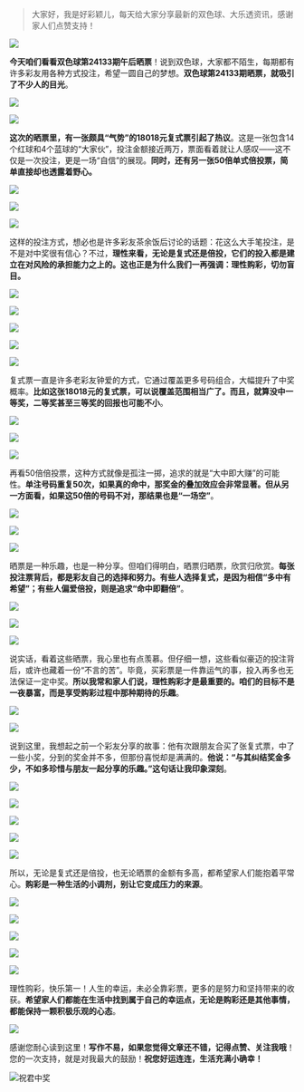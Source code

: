 > 大家好，我是好彩颖儿，每天给大家分享最新的双色球、大乐透资讯，感谢家人们点赞支持！

![](https://cdn.jsdelivr.net/gh/wangwenjie1314/PicCDN/2024-7-11/1720660897499-image.png)

**今天咱们看看双色球第24133期午后晒票**！说到双色球，大家都不陌生，每期都有许多彩友用各种方式投注，希望一圆自己的梦想。**双色球第24133期晒票，就吸引了不少人的目光**。  



![](https://cdn.jsdelivr.net/gh/wangwenjie1314/PicCDN/2024-11-19/1731995308810-image.png)


![](https://cdn.jsdelivr.net/gh/wangwenjie1314/PicCDN/2024-11-19/1731995296350-image.png)



**这次的晒票里，有一张颇具“气势”的18018元复式票引起了热议**。这是一张包含14个红球和4个蓝球的“大家伙”，投注金额接近两万，票面看着就让人感叹——这不仅是一次投注，更是一场“自信”的展现。**同时，还有另一张50倍单式倍投票，简单直接却也透露着野心。** 


![](https://cdn.jsdelivr.net/gh/wangwenjie1314/PicCDN/2024-11-19/1731995228787-image.png)


![](https://cdn.jsdelivr.net/gh/wangwenjie1314/PicCDN/2024-11-19/1731995271331-image.png)

![](https://cdn.jsdelivr.net/gh/wangwenjie1314/PicCDN/2024-11-19/1731995278653-image.png)


这样的投注方式，想必也是许多彩友茶余饭后讨论的话题：花这么大手笔投注，是不是对中奖很有信心？不过，**理性来看，无论是复式还是倍投，它们的投入都是建立在对风险的承担能力之上的。这也正是为什么我们一再强调：理性购彩，切勿盲目。**



![](https://cdn.jsdelivr.net/gh/wangwenjie1314/PicCDN/2024-11-19/1731995064022-image.png)

![](https://cdn.jsdelivr.net/gh/wangwenjie1314/PicCDN/2024-11-19/1731995055631-image.png)


![](https://cdn.jsdelivr.net/gh/wangwenjie1314/PicCDN/2024-11-19/1731995072061-image.png)


![](https://cdn.jsdelivr.net/gh/wangwenjie1314/PicCDN/2024-11-19/1731995079782-image.png)


![](https://cdn.jsdelivr.net/gh/wangwenjie1314/PicCDN/2024-11-19/1731995093466-image.png)


复式票一直是许多老彩友钟爱的方式，它通过覆盖更多号码组合，大幅提升了中奖概率。**比如这张18018元的复式票，可以说覆盖范围相当广了。而且，就算没中一等奖，二等奖甚至三等奖的回报也可能不小**。 


![](https://cdn.jsdelivr.net/gh/wangwenjie1314/PicCDN/2024-11-19/1731995255467-image.png)


![](https://cdn.jsdelivr.net/gh/wangwenjie1314/PicCDN/2024-11-19/1731995288781-image.png)


![](https://cdn.jsdelivr.net/gh/wangwenjie1314/PicCDN/2024-11-19/1731995264312-image.png)


再看50倍倍投票，这种方式就像是孤注一掷，追求的就是“大中即大赚”的可能性。**单注号码重复50次，如果真的命中，那奖金的叠加效应会非常显著。但从另一方面看，如果这50倍的号码不对，那结果也是“一场空”**。  


![](https://cdn.jsdelivr.net/gh/wangwenjie1314/PicCDN/2024-11-19/1731995331405-image.png)

![](https://cdn.jsdelivr.net/gh/wangwenjie1314/PicCDN/2024-11-19/1731995336474-image.png)


![](https://cdn.jsdelivr.net/gh/wangwenjie1314/PicCDN/2024-11-19/1731995341569-image.png)


晒票是一种乐趣，也是一种分享。但咱们得明白，晒票归晒票，欣赏归欣赏。**每张投注票背后，都是彩友自己的选择和努力。有些人选择复式，是因为相信“多中有希望”；有些人偏爱倍投，则是追求“命中即翻倍”**。  


![](https://cdn.jsdelivr.net/gh/wangwenjie1314/PicCDN/2024-11-19/1731995351040-image.png)

![](https://cdn.jsdelivr.net/gh/wangwenjie1314/PicCDN/2024-11-19/1731995346976-image.png)


![](https://cdn.jsdelivr.net/gh/wangwenjie1314/PicCDN/2024-11-19/1731995360543-image.png)



说实话，看着这些晒票，我心里也有点羡慕。但仔细一想，这些看似豪迈的投注背后，或许也藏着一份“不言的苦”。毕竟，买彩票是一件靠运气的事，投入再多也无法保证一定中奖。**所以我常和家人们说，理性购彩才是最重要的。咱们的目标不是一夜暴富，而是享受购彩过程中那种期待的乐趣**。  


![](https://cdn.jsdelivr.net/gh/wangwenjie1314/PicCDN/2024-11-19/1731995366172-image.png)

![](https://cdn.jsdelivr.net/gh/wangwenjie1314/PicCDN/2024-11-19/1731995371074-image.png)


说到这里，我想起之前一个彩友分享的故事：他有次跟朋友合买了张复式票，中了一些小奖，分到的奖金并不多，但那份喜悦却是满满的。**他说：“与其纠结奖金多少，不如多珍惜与朋友一起分享的乐趣。”这句话让我印象深刻**。 


![](https://cdn.jsdelivr.net/gh/wangwenjie1314/PicCDN/2024-11-19/1731995377126-image.png)

![](https://cdn.jsdelivr.net/gh/wangwenjie1314/PicCDN/2024-11-19/1731995382266-image.png)

![](https://cdn.jsdelivr.net/gh/wangwenjie1314/PicCDN/2024-11-19/1731995386850-image.png)


![](https://cdn.jsdelivr.net/gh/wangwenjie1314/PicCDN/2024-11-19/1731995425993-image.png)

![](https://cdn.jsdelivr.net/gh/wangwenjie1314/PicCDN/2024-11-19/1731995422315-image.png)

所以，无论是复式还是倍投，也无论晒票的金额有多高，都希望家人们能抱着平常心。**购彩是一种生活的小调剂，别让它变成压力的来源**。  


![](https://cdn.jsdelivr.net/gh/wangwenjie1314/PicCDN/2024-11-19/1731995391870-image.png)

![](https://cdn.jsdelivr.net/gh/wangwenjie1314/PicCDN/2024-11-19/1731995398525-image.png)

![](https://cdn.jsdelivr.net/gh/wangwenjie1314/PicCDN/2024-11-19/1731995409618-image.png)

![](https://cdn.jsdelivr.net/gh/wangwenjie1314/PicCDN/2024-11-19/1731995417123-image.png)


![](https://cdn.jsdelivr.net/gh/wangwenjie1314/PicCDN/2024-11-19/1731995435104-image.png)

理性购彩，快乐第一！人生的幸运，未必全靠彩票，更多的是努力和坚持带来的收获。**希望家人们都能在生活中找到属于自己的幸运点，无论是购彩还是其他事情，都能保持一颗积极乐观的心态**。  


![](https://cdn.jsdelivr.net/gh/wangwenjie1314/PicCDN/2024-11-19/1731995217032-image.png)


感谢您耐心读到这里！**写作不易，如果您觉得文章还不错，记得点赞、关注我哦**！您的一次支持，就是对我最大的鼓励！**祝您好运连连，生活充满小确幸！**


![祝君中奖](https://cdn.jsdelivr.net/gh/wangwenjie1314/PicCDN/2024-8-18/1723975569086-image.png)